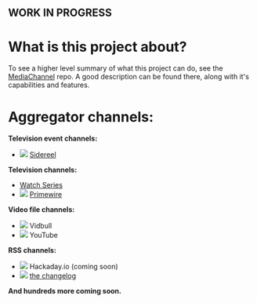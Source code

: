 ## WORK IN PROGRESS

# What is this project about?
To see a higher level summary of what this project can do, see the [MediaChannel](https://github.com/bugs181/MediaChannel) repo.
A good description can be found there, along with it's capabilities and features.


# Aggregator channels:

**Television event channels:**
 * ![](http://a.sidereel.com/assets/favicons/favicon-16x16-8aaa904ce92c91e87453136746bfeaa4.png) [Sidereel](http://www.sidereel.com)

**Television channels:**
 * [Watch Series](http://thewatchseries.to)
 * ![](http://www.primewire.ag/favicon.ico) [Primewire](http://www.primewire.ag)

**Video file channels:**
 * ![](http://www.vidbull.com/favicon.ico) Vidbull
 * ![](http://www.youtube.com/favicon.ico) YouTube

**RSS channels:**
 * ![](<img src="http://www.hackaday.io/favicon.ico" width="16" />) Hackaday.io (coming soon)
 * ![](<img src="https://changelog.com/wp-content/themes/thechangelog-theme/favicon.ico" width="16" />) [the changelog](https://changelog.com)

**And hundreds more coming soon.**
